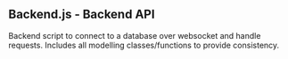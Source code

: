 Backend.js - Backend API
-----------
Backend script to connect to a database over websocket and handle requests. Includes all modelling classes/functions to provide consistency.